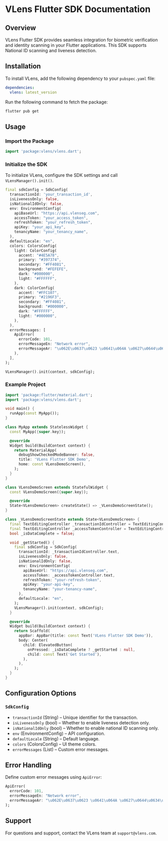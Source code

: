 # VLens Flutter SDK Documentation

## Overview
VLens Flutter SDK provides seamless integration for biometric verification and identity scanning in your Flutter applications. This SDK supports National ID scanning and liveness detection.

## Installation
To install VLens, add the following dependency to your `pubspec.yaml` file:

```yaml
dependencies:
  vlens: latest_version
```

Run the following command to fetch the package:

```sh
flutter pub get
```

## Usage

### Import the Package

```dart
import 'package:vlens/vlens.dart';
```

### Initialize the SDK
To initialize VLens, configure the SDK settings and call `VLensManager().init()`.

```dart
final sdkConfig = SdkConfig(
  transactionId: 'your_transaction_id',
  isLivenessOnly: false,
  isNationalIdOnly: false,
  env: EnvironmentConfig(
    apiBaseUrl: "https://api.vlenseg.com",
    accessToken: "your_access_token",
    refreshToken: "your_refresh_token",
    apiKey: "your_api_key",
    tenancyName: "your_tenancy_name",
  ),
  defaultLocale: "en",
  colors: ColorsConfig(
    light: ColorConfig(
      accent: "#4E5A78",
      primary: "#397374",
      secondary: "#FF4081",
      background: "#FEFEFE",
      dark: "#000000",
      light: "#FFFFFF",
    ),
    dark: ColorConfig(
      accent: "#FFC107",
      primary: "#2196F3",
      secondary: "#FF4081",
      background: "#000000",
      dark: "#FFFFFF",
      light: "#000000",
    ),
  ),
  errorMessages: [
    ApiError(
      errorCode: 101,
      errorMessageEn: "Network error",
      errorMessageAr: "\u062E\u0637\u0623 \u0641\u064A \u0627\u0644\u0634\u0628\u0643\u0629",
    ),
  ],
);

VLensManager().init(context, sdkConfig);
```

### Example Project

```dart
import 'package:flutter/material.dart';
import 'package:vlens/vlens.dart';

void main() {
  runApp(const MyApp());
}

class MyApp extends StatelessWidget {
  const MyApp({super.key});

  @override
  Widget build(BuildContext context) {
    return MaterialApp(
      debugShowCheckedModeBanner: false,
      title: 'VLens Flutter SDK Demo',
      home: const VLensDemoScreen(),
    );
  }
}

class VLensDemoScreen extends StatefulWidget {
  const VLensDemoScreen({super.key});

  @override
  State<VLensDemoScreen> createState() => _VLensDemoScreenState();
}

class _VLensDemoScreenState extends State<VLensDemoScreen> {
  final TextEditingController _transactionIdController = TextEditingController();
  final TextEditingController _accessTokenController = TextEditingController();
  bool _isDataComplete = false;

  void _getStarted() {
    final sdkConfig = SdkConfig(
      transactionId: _transactionIdController.text,
      isLivenessOnly: false,
      isNationalIdOnly: false,
      env: EnvironmentConfig(
        apiBaseUrl: "https://api.vlenseg.com",
        accessToken: _accessTokenController.text,
        refreshToken: "your-refresh-token",
        apiKey: "your-api-key",
        tenancyName: "your-tenancy-name",
      ),
      defaultLocale: "en",
    );
    VLensManager().init(context, sdkConfig);
  }

  @override
  Widget build(BuildContext context) {
    return Scaffold(
      appBar: AppBar(title: const Text('VLens Flutter SDK Demo')),
      body: Center(
        child: ElevatedButton(
          onPressed: _isDataComplete ? _getStarted : null,
          child: const Text('Get Started'),
        ),
      ),
    );
  }
}
```

## Configuration Options
### `SdkConfig`
- `transactionId` (String) – Unique identifier for the transaction.
- `isLivenessOnly` (bool) – Whether to enable liveness detection only.
- `isNationalIdOnly` (bool) – Whether to enable national ID scanning only.
- `env` (EnvironmentConfig) – API configuration.
- `defaultLocale` (String) – Default language.
- `colors` (ColorsConfig) – UI theme colors.
- `errorMessages` (List<ApiError>) – Custom error messages.

## Error Handling
Define custom error messages using `ApiError`:

```dart
ApiError(
  errorCode: 101,
  errorMessageEn: "Network error",
  errorMessageAr: "\u062E\u0637\u0623 \u0641\u064A \u0627\u0644\u0634\u0628\u0643\u0629",
);
```

## Support
For questions and support, contact the VLens team at `support@vlens.com`.
